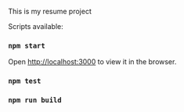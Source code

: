 This is my resume project

Scripts available:

### `npm start`
Open [http://localhost:3000](http://localhost:3000) to view it in the browser.

### `npm test`

### `npm run build`